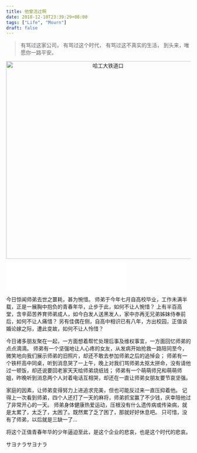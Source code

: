 ```yaml
---
title: 他曾活过啊
date: 2018-12-10T23:39:29+08:00
tags: ["Life", "Mourn"]
draft: false
---
```


<blockquote class="blockquote-center">有骂过这家公司，
有骂过这个时代，
有骂过这不真实的生活，
到头来，唯愿你一路平安。
</blockquote>
<div align=center>
<img src="https://seanxpcom-1252122045.cos.ap-nanjing.myqcloud.com/images/he-lived-0.JPG" width="540" height="540" alt='哈工大铁道口'/>
</div>
<!--more-->
<iframe frameborder="no" border="0" marginwidth="0" marginheight="0" width=330 height=86 src="//music.163.com/outchain/player?type=2&id=443875380&auto=1&height=66"></iframe>

今日惊闻师弟去世之噩耗，甚为惋惜。
师弟于今年七月自高校毕业，工作未满半载，正是一展胸中抱负的青春年华，止步于此，如何不让人惋惜？
上有半百高堂，含辛茹苦养育师弟成人，如今白发人送黑发人，家中亦再无兄弟姊妹侍奉前后，如何不让人痛惜？
另有佳偶在侧，自高中相识已有八年，方出校园，正值谈婚论嫁之际，遭此变故，如何不让人怜惜？

今日诸多朋友聚在一起，一方面想着帮忙处理后事及维权事宜，一方面回忆师弟的点点滴滴。
师弟有一个坚强地让人心疼的女友，从发病开始抢救一路陪同至今，微笑地向我们展示师弟的旧照片，却还不敢去参加师弟之后的追悼会；
师弟有一个铁杆高中同桌，听到消息哭了一上午，晚上对我们骂师弟太抠太拼命，没有请他过一顿饭，却还说要回老家天天给师弟烧纸钱；
师弟有一个萌萌师兄和萌萌师姐，昨晚听到消息两个人对着电话互相哭，却还在一直让师弟女朋友要节哀坚强。

家庭的因素，让师弟变得努力上进追求完美，但也可能反过来一直压抑着他。
记得上一次看到师弟，四个人还打了一天的麻将，师弟抓宝赢了不少钱，庆幸陪他过了非常开心的一天。
师弟身体健康热爱运动，压根没有什么遗传病或传染病，就是太累了，太乏了，太困了。既然累了乏了困了，那就好好休息吧。
只可惜，没有了师弟，以后就是三缺一了...

将这个正值青春年华的少年逼迫至此，是这个企业的悲哀，也是这个时代的悲哀。

サヨナラサヨナラ
